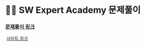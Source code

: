 # 🧑‍💻 SW Expert Academy 문제풀이

### [문제풀이 링크](./문제풀이)

​				[사이트 링크](https://swexpertacademy.com/main/main.do)

